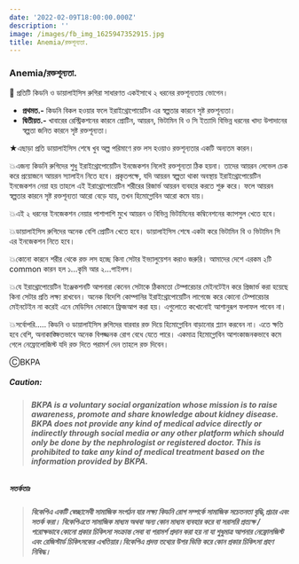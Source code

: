 ```yaml
---
date: '2022-02-09T18:00:00.000Z'
description: ''
image: /images/fb_img_1625947352915.jpg
title: Anemia/রক্তশূন্যতা.
---
```



### Anemia/রক্তশূন্যতা.

🚩 প্রতিটি কিডনি ও ডায়ালাইসিস রুগিরা সাধারণত একইসাথে ২ ধরনের রক্তশূন্যতায় ভোগেন।

* **প্রথমত.-** কিডনি বিকল হওয়ার ফলে ইরাইথ্রোপোয়েটিন এর স্বল্পতার কারনে সৃষ্ট রক্তশূন্যতা।
* **দ্বিতীয়ত.-**  খাবারের রেস্ট্রিকশনের কারনে প্রোটিন, আয়রন, ভিটামিন বি ও সি ইত্যাদি বিভিন্ন ধরনের খাদ্য উপাদানের স্বল্পতা জনিত কারনে সৃষ্ট রক্তশূন্যতা।

★এছাড়া প্রতি ডায়ালাইসিস শেষে খুব অল্প পরিমাণে রক্ত লস হওয়াও রক্তশূন্যতার একটি অন্যতম কারন।

💥এজন্য কিডনি রুগিদের শুধু ইরাইথ্রোপোয়েটিন ইনজেকশন নিলেই রক্তশূন্যতা ঠিক হয়না। তাদের আয়রন লেভেল চেক করে প্রয়োজনে আয়রন স্যালাইন নিতে হবে। প্রকৃতপক্ষে, যদি আয়রন স্বল্পতা থাকা অবস্থায় ইরাইথ্রোপোয়েটিন ইনজেকশন নেয়া হয় তাহলে এই ইরাথ্রোপোয়েটিন শরীরের রিজার্ভ আয়রন ব্যবহার করতে শুরু করে। ফলে আয়রন স্বল্পতার কারনে সৃষ্ট রক্তশূন্যতা আরো বেড়ে যায়, তখন হিমোগ্লোবিন আরো কমে যায়।

💥এই ২ ধরনের ইনজেকশন নেয়ার পাশাপাশি মুখে আয়রন ও বিভিন্ন ভিটামিনের কম্বিনেশনের ক্যাপসুল খেতে হবে।

💥ডায়ালাইসিস রুগিদের অনেক বেশি প্রোটিন খেতে হবে। ডায়ালাইসিস শেষে একটা করে ভিটামিন বি ও ভিটামিন সি এর ইনজেকশন নিতে হবে।

💥কোনো কারনে শরীর থেকে রক্ত লস হচ্ছে কিনা সেটার ইভ্যালুয়েশন করাও জরুরি। আমাদের দেশে এরকম ২টি common কারন হল ১...কৃমি আর ২...পাইলস।

💥যে ইরাথ্রোপোয়েটিন ইঞ্জেকশনটি আপনারা কেনেন সেটাকে ঠিকমতো টেম্পারেচার মেইনটেইন করে প্রিজার্ভ করা হয়েছে কিনা সেটার প্রতি লক্ষ্য রাখবেন। অনেক বিদেশি কোম্পানির ইরাইথ্রোপোয়েটিন লাগেজে করে কোনো টেম্পারেচার মেইনটেইন না করেই এনে মেডিসিন দোকানে ফ্রিজআপ করা হয়। এগুলোতে কখোনোই আশানুরূপ ফলাফল পাবেন না।

💥সর্বোপরি.....  কিডনি ও ডায়ালাইসিস রুগিদের বারবার রক্ত দিয়ে হিমোগ্লোবিন বাড়ানোর প্ল্যান করবেন না। এতে ক্ষতি হবে বেশি, অনাকাঙ্ক্ষিতভাবে অনেক বিপজ্জনক রোগ বেধে যেতে পারে। একমাত্র হিমোগ্লোবিন আশংকাজনকভাবে কমে গেলে নেফ্রোলোজিস্ট যদি রক্ত দিতে পরামর্শ দেন তাহলে রক্ত দিবেন।

ⒸBKPA

##### **Caution:**

> ###### **BKPA is a voluntary social organization whose mission is to raise awareness, promote and share knowledge about kidney disease. BKPA does not provide any kind of medical advice directly or indirectly through social media or any other platform which should only be done by the nephrologist or registered doctor. This is prohibited to take any kind of medical treatment based on the information provided by BKPA.**

##### **সতর্কতাঃ**

> ###### **বিকেপিএ একটি স্বেচ্ছাসেবী সামাজিক সংগঠন যার লক্ষ্য কিডনি রোগ সম্পর্কে সামাজিক সচেতনতা বৃদ্ধি,প্রচার এবং সতর্ক করা। বিকেপিএতে সামাজিক মাধ্যম অথবা অন্য কোন মাধ্যম ব্যবহার করে বা সরাসরি প্রত্যক্ষ / পরোক্ষভাবে কোনো প্রকার চিকিৎসা সংক্রান্ত সেবা বা পরামর্শ প্রদান করা হয় না যা শুধুমাত্র আপনার নেফ্রোলজিস্ট এবং রেজিস্টার্ড চিকিৎসকের এখতিয়ার।বিকেপিএ প্রদত্ত তথ্যের উপর ভিত্তি করে কোন প্রকার চিকিৎসা গ্রহণ নিষিদ্ধ।**
